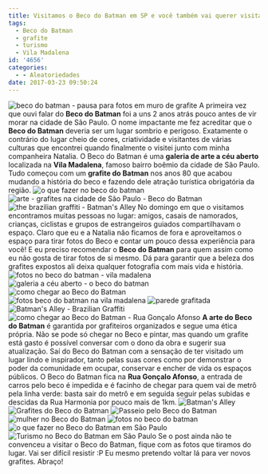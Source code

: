 ```yaml
---
title: Visitamos o Beco do Batman em SP e você também vai querer visitar.
tags:
  - Beco do Batman
  - grafite
  - turismo
  - Vila Madalena
id: '4656'
categories:
  - - Aleatoriedades
date: 2017-03-23 09:50:24
---
```


![beco do batman - pausa para fotos em muro de grafite ](/wp-content/uploads/2017/03/Beco-do-Batman-Casal-posa-para-foto-em-frente-a-muro-com-grafite.jpg) A primeira vez que ouvi falar do **Beco do Batman** foi a uns 2 anos atrás pouco antes de vir morar na cidade de São Paulo.  O nome impactante me fez acreditar que o **Beco do Batman** deveria ser um lugar sombrio e perigoso. Exatamente o contrário do lugar cheio de cores, criatividade e visitantes de várias culturas que encontrei quando finalmente o visitei junto com minha companheira Natalia.  O Beco do Batman é uma **galeria de arte a céu aberto** localizada na **Vila Madalena**, famoso bairro boêmio da cidade de São Paulo. Tudo começou com um **grafite do Batman** nos anos 80 que acabou mudando a história do beco e fazendo dele atração turística obrigatória da região. ![o que fazer no beco do batman](/wp-content/uploads/2017/03/grafites-coloridos-no-Beco-do-Batman-em-São-Paulo.jpg) ![arte - grafites na cidade de São Paulo - Beco do Batman](/wp-content/uploads/2017/03/beco-do-batman-grafites-coloridos-na-Vila-Madalena.jpg) ![the brazilian graffiti - Batman's Alley](/wp-content/uploads/2017/03/Batmans-Alley-the-Brightest-Brazilian-Graffiti.jpg) No domingo em que o visitamos encontramos muitas pessoas no lugar: amigos, casais de namorados, crianças, ciclistas e grupos de estrangeiros guiados compartilhavam o espaço. Claro que eu e a Natalia não ficamos de fora e aproveitamos o espaço para tirar fotos do Beco e contar um pouco dessa experiência para você! E eu preciso recomendar o **Beco do Batman** para quem assim como eu não gosta de tirar fotos de si mesmo. Dá para garantir que a beleza dos grafites expostos ali deixa qualquer fotografia com mais vida e história. ![fotos no beco do batman - vila madalena ](/wp-content/uploads/2017/03/Homem-posa-para-foto-em-parede-colorida-do-Beco-do-Batman.jpg) ![galeria a céu aberto - o beco do batman](/wp-content/uploads/2017/03/grafites-coloridos-nas-paredes-do-Beco-do-Batman-em-São-Paulo.jpg) ![como chegar ao Beco do Batman](/wp-content/uploads/2017/03/fotos-do-Beco-do-Batman-em-São-Paulo.jpg) ![fotos beco do batman na vila madalena](/wp-content/uploads/2017/03/grafites-brasileiros-beco-do-batman.jpg) ![parede grafitada ](/wp-content/uploads/2017/03/parede-colorida-beco-do-batman-São-Paulo.jpg) ![Batman's Alley - Brazilian Graffiti](/wp-content/uploads/2017/03/beco-do-batman-paredes-de-grafite.jpg) ![como chegar ao Beco do Batman - Rua Gonçalo Afonso](/wp-content/uploads/2017/03/Rua-Gonçalo-Afonso-Beco-do-Batman.jpg) **A arte do Beco do Batman** é garantida por grafiteiros organizados e segue uma ética própria. Não se pode só chegar no Beco e pintar, mas quando um grafite está gasto é possível conversar com o dono da obra e sugerir sua atualização. Saí do Beco do Batman com a sensação de ter visitado um lugar lindo e inspirador, tanto pelas suas cores como por demonstrar o poder da comunidade em ocupar, conservar e encher de vida os espaços públicos. O Beco do Batman fica na **Rua Gonçalo Afonso**, a entrada de carros pelo beco é impedida e é facinho de chegar para quem vai de metrô pela linha verde: basta sair do metrô e em seguida seguir pelas subidas e descidas da Rua Harmonia por pouco mais de 1km. ![Batman's Alley](/wp-content/uploads/2017/03/paredes-coloridos-do-Beco-do-Batman.jpg) ![Grafites do Beco do Batman](/wp-content/uploads/2017/03/Beco-do-Batman-São-Paulo.jpg) ![Passeio pelo Beco do Batman ](/wp-content/uploads/2017/03/Beco-do-Batma-na-Vila-Madela-SP.jpg) ![mulher no Beco do Batman](/wp-content/uploads/2017/03/olhando-pelo-buraco.jpg) ![fotos no beco do batman](/wp-content/uploads/2017/03/grafites-no-Beco-do-Batman.jpg) ![o que fazer no Beco do Batman em São Paulo](/wp-content/uploads/2017/03/parede-colorida-beco-do-batman.jpg) ![Turismo no Beco do Batman em São Paulo](/wp-content/uploads/2017/03/Mulher-posa-para-foto-em-parede-colorida-do-Beco-do-Batman.jpg) Se o post ainda não te convenceu a visitar o Beco do Batman, fique com as fotos que tiramos do lugar. Vai ser difícil resistir :P Eu mesmo pretendo voltar lá para ver novos grafites. Abraço!

